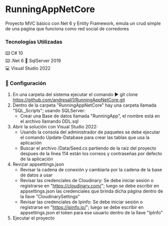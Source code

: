 # RunningAppNetCore
Proyecto MVC básico con Net 6 y Entity Framework, emula un crud simple de una pagina que funciona como red social de corredores  

### Tecnologías Utilizadas
:keyboard: C# 10  
:keyboard: .Net 6 
:minidisc: SqlServer 2019  
:computer: Visual Studio 2022  

### :open_book: Configuración  
1. En una carpeta del sistema ejecutar el comando :arrow_forward: git clone https://github.com/andresali1/RunningAppNetCore.git
2. Dentro de la carpeta "RunningAppNetCore" hay una carpeta llamada "SQL_Scripts"; usando SQLServer:    
    * Crear una Base de datos llamada "RunningApp", el nombre está en el archivo llamando DDL.sql
3. Abrir la solución con Visual Studio 2022:
   * Usando la consola del administrador de paquetes se debe ejecutar el comando Update-Database para crear las tablas que usa la aplicación
   * Buscar el archivo /Data/Seed.cs partiendo de la raiz del proyecto despues de la línea 114 están los correos y contraseñas por defecto de la aplicación
5. Revizar appsettings.json 
    * Revisar la cadena de conexión y cambiarla por la cadena de la base de datos a usar
    * Revisar las credenciales de Cloudinary: Se debe iniciar sesión o registrarse en "https://cloudinary.com/"; luego se debe escribir en appsettings.json las credenciales que brinda dicha página dentro de la llave "CloudinarySettings"
    * Revisar las credenciales de Ipinfo: Se debe iniciar sesión o registrarse en "https://ipinfo.io/"; luego se debe escribir en appsettings.json el token para ese usuario dentro de la llave "IpInfo"
6.  Ejecutar el proyecto
